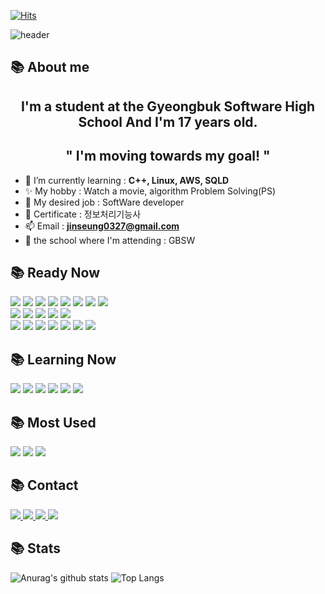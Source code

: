 [![Hits](https://hits.seeyoufarm.com/api/count/incr/badge.svg?url=https%3A%2F%2Fgithub.com%2Fjinseung0327&count_bg=%23514FB4&title_bg=%233B34C4&icon=github.svg&icon_color=%23ABA0D0&title=Github&edge_flat=true)](https://hits.seeyoufarm.com)

![header](https://capsule-render.vercel.app/api?type=shark&color=auto&height=250&section=header&text=Jinseung's%20GitHub&fontSize=70&animation=scaleIn)

## 📚 About me
<h2 align="center">I'm a student at the Gyeongbuk Software High School And I'm 17 years old.</h3>
<h2 align="center">" I'm moving towards my goal! "</h3>


- 🌱 I’m currently learning : **C++, Linux, AWS, SQLD**
- ✨ My hobby : Watch a movie, algorithm Problem Solving(PS)
- 🧨 My desired job : SoftWare developer
- 📝 Certificate : 정보처리기능사
- 📫 Email : **jinseung0327@gmail.com**
- 🏫 the school where I'm attending : GBSW

## 📚 Ready Now

<div display="flex">
    <img src="https://img.shields.io/badge/C-red?style=for-the-badge&logo=C&logoColor=white" />
    <img src="https://img.shields.io/badge/C++-red?style=for-the-badge&logo=cplusplus&logoColor=white" />
    <img src="https://img.shields.io/badge/Java-white?style=for-the-badge&logo=java&logoColor=red" />
    <img src="https://img.shields.io/badge/html5-%23E34F26.svg?style=for-the-badge&logo=html5&logoColor=white" />
    <img src="https://img.shields.io/badge/css3-%231572B6.svg?style=for-the-badge&logo=css3&logoColor=white" />
    <img src="https://img.shields.io/badge/node.js-FCC624?style=for-the-badge&logo=node.js&logoColor=black" />
    <img src="https://img.shields.io/badge/Express-000000?style=for-the-badge&logo=express&logoColor=white" />
    <img src="https://img.shields.io/badge/nestjs-%23E0234E.svg?style=for-the-badge&logo=nestjs&logoColor=white" />
    <br>
    <img src="https://img.shields.io/badge/Typeform-262627.svg?style=for-the-badge&logo=Typeform&logoColor=white" />
    <img src="https://img.shields.io/badge/NPM-%23CB3837.svg?style=for-the-badge&logo=npm&logoColor=white" />
    <img src="https://img.shields.io/badge/yarn-%232C8EBB.svg?style=for-the-badge&logo=yarn&logoColor=white" />
    <img src="https://img.shields.io/badge/postgres-%23316192.svg?style=for-the-badge&logo=postgresql&logoColor=white" />
    <img src="https://camo.githubusercontent.com/0d7baa31f8240f8594bbcf5df27410c0986455d8c46222f05099a62fa957c31b/68747470733a2f2f696d672e736869656c64732e696f2f7374617469632f76313f7374796c653d666f722d7468652d6261646765266d6573736167653d4a534f4e2b5765622b546f6b656e7326636f6c6f723d303030303030266c6f676f3d4a534f4e2b5765622b546f6b656e73266c6f676f436f6c6f723d464646464646266c6162656c3d" />
    <br>
    <img src="https://img.shields.io/badge/mysql-%2300f.svg?style=for-the-badge&logo=mysql&logoColor=white" />
    <img src="https://img.shields.io/badge/MongoDB-%234ea94b.svg?style=for-the-badge&logo=mongodb&logoColor=white" />
    <img src="https://img.shields.io/badge/Linux-FCC624?style=for-the-badge&logo=linux&logoColor=black" />
    <img src="https://img.shields.io/badge/React-%2320232a.svg?style=for-the-badge&logo=react&logoColor=%2361DAFB" />
    <img src="https://img.shields.io/badge/SQL Server-%2307405e.svg?style=for-the-badge&logo=microsoftsqlserver&logoColor=white" />
    <img src="https://img.shields.io/badge/ruby-%23CC342D.svg?style=for-the-badge&logo=ruby&logoColor=white" />
    <img src="https://img.shields.io/badge/rails-%23CC0000.svg?style=for-the-badge&logo=ruby-on-rails&logoColor=white" />
</div>

## 📚 Learning Now

<div display="flex">
    <img src="https://img.shields.io/badge/go-%2300ADD8.svg?style=for-the-badge&logo=go&logoColor=white" />
    <img src="https://img.shields.io/badge/TypeScript-%23646CFF.svg?style=for-the-badge&logo=typescript&logoColor=white" />
    <img src="https://img.shields.io/badge/JavaScript-FCC624?style=for-the-badge&logo=javascript&logoColor=black" />
    <img src="https://img.shields.io/badge/Python-%23646CFF.svg?style=for-the-badge&logo=python&logoColor=yellow" /> 
    <img src="https://img.shields.io/badge/docker-%230db7ed.svg?style=for-the-badge&logo=docker&logoColor=white" />
    <img src="https://img.shields.io/badge/AWS-%23FF9900.svg?style=for-the-badge&logo=amazon-aws&logoColor=white" />
</div>

## 📚 Most Used

<div display="flex">
    <img src="https://img.shields.io/badge/nestjs-%23E0234E.svg?style=for-the-badge&logo=nestjs&logoColor=white" />
    <img src="https://camo.githubusercontent.com/0d7baa31f8240f8594bbcf5df27410c0986455d8c46222f05099a62fa957c31b/68747470733a2f2f696d672e736869656c64732e696f2f7374617469632f76313f7374796c653d666f722d7468652d6261646765266d6573736167653d4a534f4e2b5765622b546f6b656e7326636f6c6f723d303030303030266c6f676f3d4a534f4e2b5765622b546f6b656e73266c6f676f436f6c6f723d464646464646266c6162656c3d" />
    <img src="https://img.shields.io/badge/MongoDB-%234ea94b.svg?style=for-the-badge&logo=mongodb&logoColor=white" />
</div>


## 📚 Contact 



<a href="https://instagram.com/wlstmd_">
    <img src="https://img.shields.io/badge/Instagram-%23E4405F.svg?style=for-the-badge&logo=Instagram&logoColor=white" />
</a>

<a href="https://discordapp.com/users/648462033775362061">
    <img src="https://img.shields.io/badge/Discord-%235865F2.svg?style=for-the-badge&logo=discord&logoColor=white" />
</a>
   
 <a href="https://twitter.com/jinseung0327">
    <img src="https://img.shields.io/badge/Twitter-%231DA1F2.svg?style=for-the-badge&logo=Twitter&logoColor=white" />
</a>

<a href="https://www.facebook.com/profile.php?id=100053598187971&mibextid=ZbWKwL">
    <img src="https://img.shields.io/badge/Facebook-blue?style=for-the-badge&logo=facebook&logoColor=white" />
</a>





## 📚 Stats



![Anurag's github stats](https://github-readme-stats.vercel.app/api?username=jinseung0327&show_icons=true&theme=tokyonight)  ![Top Langs]( https://github-readme-stats.vercel.app/api/top-langs/?username=jinseung0327&layout=compact&theme=tokyonight)



